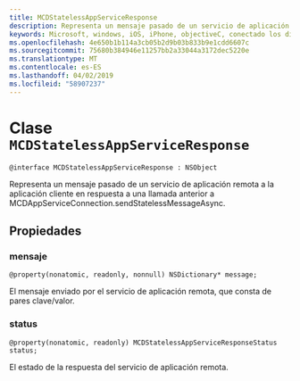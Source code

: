 ```yaml
---
title: MCDStatelessAppServiceResponse
description: Representa un mensaje pasado de un servicio de aplicación remota a la aplicación cliente en respuesta a una llamada anterior a MCDAppServiceConnection.sendStatelessMessageAsync.
keywords: Microsoft, windows, iOS, iPhone, objectiveC, conectado los dispositivos, proyecto Roma
ms.openlocfilehash: 4e650b1b114a3cb05b2d9b03b833b9e1cdd6607c
ms.sourcegitcommit: 75680b384946e11257bb2a33044a3172dec5220e
ms.translationtype: MT
ms.contentlocale: es-ES
ms.lasthandoff: 04/02/2019
ms.locfileid: "58907237"
---
```

# <a name="class-mcdstatelessappserviceresponse"></a>Clase `MCDStatelessAppServiceResponse` 

```
@interface MCDStatelessAppServiceResponse : NSObject
```  

Representa un mensaje pasado de un servicio de aplicación remota a la aplicación cliente en respuesta a una llamada anterior a MCDAppServiceConnection.sendStatelessMessageAsync.


## <a name="properties"></a>Propiedades

### <a name="message"></a>mensaje
`@property(nonatomic, readonly, nonnull) NSDictionary* message;`

El mensaje enviado por el servicio de aplicación remota, que consta de pares clave/valor.

### <a name="status"></a>status
`@property(nonatomic, readonly) MCDStatelessAppServiceResponseStatus status;`

El estado de la respuesta del servicio de aplicación remota.

